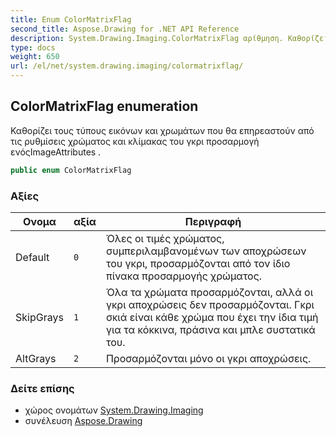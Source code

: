 ```yaml
---
title: Enum ColorMatrixFlag
second_title: Aspose.Drawing for .NET API Reference
description: System.Drawing.Imaging.ColorMatrixFlag αρίθμηση. Καθορίζει τους τύπους εικόνων και χρωμάτων που θα επηρεαστούν από τις ρυθμίσεις χρώματος και κλίμακας του γκρι προσαρμογή ενόςImageAttributes .
type: docs
weight: 650
url: /el/net/system.drawing.imaging/colormatrixflag/
---
```

## ColorMatrixFlag enumeration

Καθορίζει τους τύπους εικόνων και χρωμάτων που θα επηρεαστούν από τις ρυθμίσεις χρώματος και κλίμακας του γκρι προσαρμογή ενόςImageAttributes .

```csharp
public enum ColorMatrixFlag
```

### Αξίες

| Ονομα | αξία | Περιγραφή |
| --- | --- | --- |
| Default | `0` | Όλες οι τιμές χρώματος, συμπεριλαμβανομένων των αποχρώσεων του γκρι, προσαρμόζονται από τον ίδιο πίνακα προσαρμογής χρώματος. |
| SkipGrays | `1` | Όλα τα χρώματα προσαρμόζονται, αλλά οι γκρι αποχρώσεις δεν προσαρμόζονται. Γκρι σκιά είναι κάθε χρώμα που έχει την ίδια τιμή για τα κόκκινα, πράσινα και μπλε συστατικά του. |
| AltGrays | `2` | Προσαρμόζονται μόνο οι γκρι αποχρώσεις. |

### Δείτε επίσης

* χώρος ονομάτων [System.Drawing.Imaging](../../system.drawing.imaging/)
* συνέλευση [Aspose.Drawing](../../)



